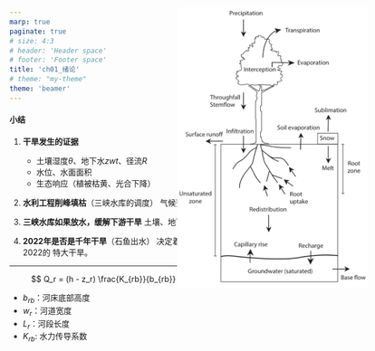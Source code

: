 ```yaml
---
marp: true
paginate: true
# size: 4:3
# header: 'Header space'
# footer: 'Footer space'
title: 'ch01_绪论'
# theme: "my-theme"
theme: 'beamer'
---
```


<h4>小结</h4>

1. **干旱发生的证据**
   - 土壤湿度$\theta$、地下水$zwt$、径流$R$
   - 水位、水面面积
   - 生态响应（植被枯黄、光合下降）

2. **水利工程削峰填枯**（三峡水库的调度）
   气候预估（气候预估不准）

3. **三峡水库如果放水，缓解下游干旱**
   土壤、地下水、径流、植被的复杂交互影响

4. **2022年是否是千年干旱**（石鱼出水）
   决定着是否要投入大量资金，抵御类似2022的
   特大干旱。

<style>
.image {
    position: absolute;
    top: 50px; /* 距离顶部 */
    right: 100px; /* 距离左侧 */
    width: 35%
}
</style>

<div class="image">

![right:45% 85%](images/ch00_课程介绍/基本水文过程.png)

</div>

---

$$
Q_r = (h - z_r) \frac{K_{rb}}{b_{rb}} \overline w_r \sum L_r
$$

- $b_{rb}$：河床底部高度
- $w_r$：河道宽度
- $L_r$：河段长度
- $K_{rb}$: 水力传导系数
